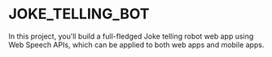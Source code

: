 # JOKE_TELLING_BOT
In this project, you'll build a full-fledged Joke telling robot web app using Web Speech APIs, which can be applied to both web apps and mobile apps.
